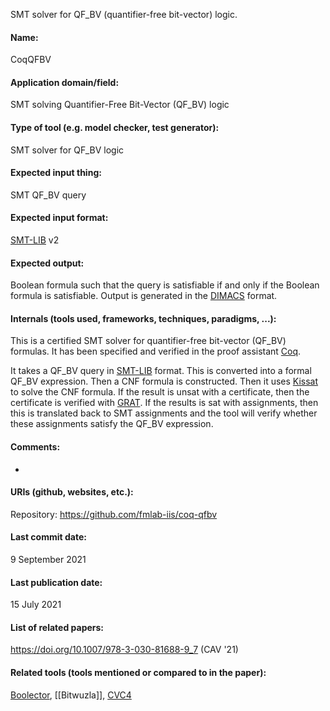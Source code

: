 SMT solver for QF_BV (quantifier-free bit-vector) logic.

#### Name:
CoqQFBV

#### Application domain/field:
SMT solving
Quantifier-Free Bit-Vector (QF_BV) logic

#### Type of tool (e.g. model checker, test generator):
SMT solver for QF_BV logic

#### Expected input thing:
SMT QF_BV query

#### Expected input format:
[SMT-LIB](../../Formats/SMT-LIB.md) v2

#### Expected output:
Boolean formula such that the query is satisfiable if and only if the Boolean formula is satisfiable.
Output is generated in the [DIMACS](../../Formats/DIMACS.md) format.

#### Internals (tools used, frameworks, techniques, paradigms, ...):
This is a certified SMT solver for quantifier-free bit-vector (QF_BV) formulas. It has been specified and verified in the proof assistant [Coq](../Provers/Coq.md).

It takes a QF_BV query in [SMT-LIB](../../Formats/SMT-LIB.md) format. This is converted into a formal QF_BV expression. Then a CNF formula is constructed. Then it uses [Kissat](SAT/Kissat.md) to solve the CNF formula. If the result is unsat with a certificate, then the certificate is verified with [GRAT](../GRAT.md). If the results is sat with assignments, then this is translated back to SMT assignments and the tool will verify whether these assignments satisfy the QF_BV expression.

#### Comments:
-

#### URIs (github, websites, etc.):
Repository: https://github.com/fmlab-iis/coq-qfbv

#### Last commit date:
9 September 2021

#### Last publication date:
15 July 2021

#### List of related papers:
https://doi.org/10.1007/978-3-030-81688-9_7 (CAV '21)

#### Related tools (tools mentioned or compared to in the paper):
[Boolector](SMT/Boolector.md), [[Bitwuzla]], [CVC4](SMT/CVC4.md)